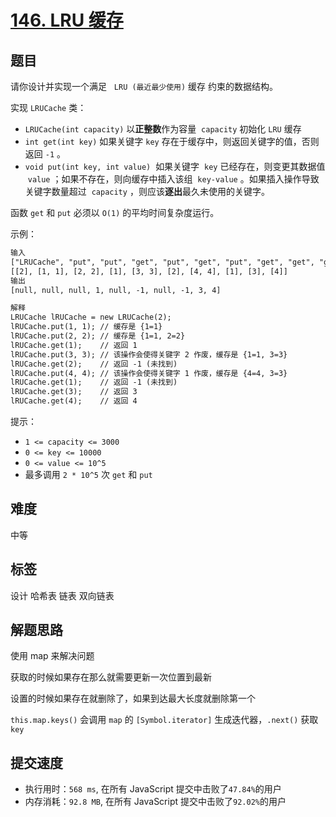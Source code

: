 # [146. LRU 缓存](https://leetcode.cn/problems/lru-cache/)

## 题目

请你设计并实现一个满足   `LRU (最近最少使用)` 缓存 约束的数据结构。

实现 `LRUCache` 类：

- `LRUCache(int capacity)` 以**正整数**作为容量  `capacity` 初始化 `LRU` 缓存
- `int get(int key)` 如果关键字 `key` 存在于缓存中，则返回关键字的值，否则返回 `-1` 。
- `void put(int key, int value)`  如果关键字  `key` 已经存在，则变更其数据值  `value` ；如果不存在，则向缓存中插入该组  `key-value` 。如果插入操作导致关键字数量超过  `capacity` ，则应该**逐出**最久未使用的关键字。

函数 `get` 和 `put` 必须以 `O(1)` 的平均时间复杂度运行。

示例：

```txt
输入
["LRUCache", "put", "put", "get", "put", "get", "put", "get", "get", "get"]
[[2], [1, 1], [2, 2], [1], [3, 3], [2], [4, 4], [1], [3], [4]]
输出
[null, null, null, 1, null, -1, null, -1, 3, 4]

解释
LRUCache lRUCache = new LRUCache(2);
lRUCache.put(1, 1); // 缓存是 {1=1}
lRUCache.put(2, 2); // 缓存是 {1=1, 2=2}
lRUCache.get(1);    // 返回 1
lRUCache.put(3, 3); // 该操作会使得关键字 2 作废，缓存是 {1=1, 3=3}
lRUCache.get(2);    // 返回 -1 (未找到)
lRUCache.put(4, 4); // 该操作会使得关键字 1 作废，缓存是 {4=4, 3=3}
lRUCache.get(1);    // 返回 -1 (未找到)
lRUCache.get(3);    // 返回 3
lRUCache.get(4);    // 返回 4
```

提示：

- `1 <= capacity <= 3000`
- `0 <= key <= 10000`
- `0 <= value <= 10^5`
- 最多调用 `2 * 10^5` 次 `get` 和 `put`

## 难度

中等

## 标签

设计 哈希表 链表 双向链表

## 解题思路

使用 map 来解决问题

获取的时候如果存在那么就需要更新一次位置到最新

设置的时候如果存在就删除了，如果到达最大长度就删除第一个

`this.map.keys()` 会调用 `map` 的 `[Symbol.iterator]` 生成迭代器，`.next()` 获取 `key`

## 提交速度

- 执行用时：`568 ms`, 在所有 JavaScript 提交中击败了`47.84%`的用户
- 内存消耗：`92.8 MB`, 在所有 JavaScript 提交中击败了`92.02%`的用户
